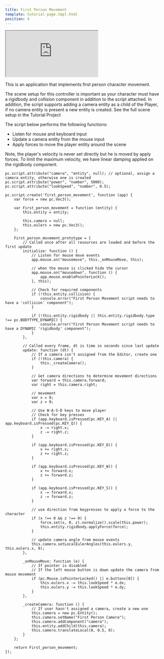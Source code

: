 ```yaml
---
title: First Person Movement
template: tutorial-page.tmpl.html
position: 4
---
```


<iframe src="http://playcanv.as/p/R0ZMNPBw"></iframe>

This is an application that implements first person character movement.

The scene setup for this controller is important as your character must have a rigidbody and collision component in addition to the script attached. In addition, the script supports adding a camera entity as a child of the Player, if no camera entity is present a new entity is created. See the full scene setup in the Tutorial Project

The script below performs the following functions:

* Listen for mouse and keyboard input
* Update a camera entity from the mouse input
* Apply forces to move the player entity around the scene

Note, the player's velocity is never set directly but he is moved by apply forces. To limit the maximum velocity, we have linear damping applied on the rigidbody component.

~~~javascript~~~
pc.script.attribute("camera", "entity", null); // optional, assign a camera entity, otherwise one is created
pc.script.attribute("power", "number", 5000);
pc.script.attribute("lookSpeed", "number", 0.5);

pc.script.create('first_person_movement', function (app) {
    var force = new pc.Vec3();

    var First_person_movement = function (entity) {
        this.entity = entity;

        this.camera = null;
        this.eulers = new pc.Vec3();
    };

    First_person_movement.prototype = {
        // Called once after all resources are loaded and before the first update
        initialize: function () {
            // Listen for mouse move events
            app.mouse.on("mousemove", this._onMouseMove, this);

            // when the mouse is clicked hide the cursor
            app.mouse.on("mousedown", function () {
                app.mouse.enablePointerLock();
            }, this);

            // Check for required components
            if (!this.entity.collision) {
                console.error("First Person Movement script needs to have a 'collision' component");
            }

            if (!this.entity.rigidbody || this.entity.rigidbody.type !== pc.BODYTYPE_DYNAMIC) {
                console.error("First Person Movement script needs to have a DYNAMIC 'rigidbody' component");
            }
        },

        // Called every frame, dt is time in seconds since last update
        update: function (dt) {
            // If a camera isn't assigned from the Editor, create one
            if (!this.camera) {
                this._createCamera();
            }

            // Get camera directions to determine movement directions
            var forward = this.camera.forward;
            var right = this.camera.right;

            // movement
            var x = 0;
            var z = 0;

            // Use W-A-S-D keys to move player
            // Check for key presses
            if (app.keyboard.isPressed(pc.KEY_A) || app.keyboard.isPressed(pc.KEY_Q)) {
                x -= right.x;
                z -= right.z;
            }

            if (app.keyboard.isPressed(pc.KEY_D)) {
                x += right.x;
                z += right.z;
            }

            if (app.keyboard.isPressed(pc.KEY_W)) {
                x += forward.x;
                z += forward.z;
            }

            if (app.keyboard.isPressed(pc.KEY_S)) {
                x -= forward.x;
                z -= forward.z;
            }

            // use direction from keypresses to apply a force to the character
            if (x !== 0 && z !== 0) {
                force.set(x, 0, z).normalize().scale(this.power);
                this.entity.rigidbody.applyForce(force);
            }

            // update camera angle from mouse events
            this.camera.setLocalEulerAngles(this.eulers.y, this.eulers.x, 0);
        },

        _onMouseMove: function (e) {
            // If pointer is disabled
            // If the left mouse button is down update the camera from mouse movement
            if (pc.Mouse.isPointerLocked() || e.buttons[0]) {
                this.eulers.x -= this.lookSpeed * e.dx;
                this.eulers.y -= this.lookSpeed * e.dy;
            }
        },

        _createCamera: function () {
            // If user hasn't assigned a camera, create a new one
            this.camera = new pc.Entity();
            this.camera.setName("First Person Camera");
            this.camera.addComponent("camera");
            this.entity.addChild(this.camera);
            this.camera.translateLocal(0, 0.5, 0);
        }
    };

    return First_person_movement;
});
~~~
